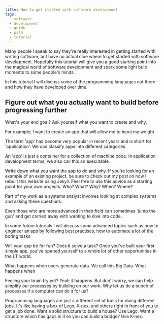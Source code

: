 ```yaml
---
title: How to get started with software development
tags:
  - software
  - development
  - guide
  - path
  - tutorial
---
```


Many people I speak to say they're really interested in getting started with writing software, but have no actual clue where to get started with software development. Hopefully this tutorial will give you a good starting point into the magical world of software development and spark some light bulb moments to some people's minds.

In this tutorial I will discuss some of the programming languages out there and how they have developed over time.

<!--more-->

## Figure out what you actually want to build before progressing further
What's your end goal?
Ask yourself what you want to create and why.

For example; I want to create an app that will allow me to input my weight 

The term 'app' has become very popular in recent years and is short for 'application'. We can classify apps into different categories.

An 'app' is just a container for a collection of machine code. In application development terms, we also call this an executable.

Write down what you want the app to do and why.
If you're looking for an example of an existing project, be sure to check out my post on how I rebuilt this website using Jekyll. Feel free to use this advice as a starting point for your own projects. 
Who? What? Why? When? Where?

Part of my work as a systems analyst involves looking at complex systems and asking these questions.

Even those who are more advanced in their field can sometimes 'jump the gun' and get carried away with wanting to dive into code.

In some future tutorials I will discuss some advanced topics such as how to engineer an app by following best practises, how to automate a lot of the boring tasks



Will your app be for fun? Does it solve a task?
Once you've built your first simple app, you've opened yourself to a whole lot of other opportunities in the I.T world. 

What happens when users generate data. We call this Big Data.
What happens when 

Feeling your brain fry yet? Yeah it happens. But don't worry, we can help simplify our processes by building on our work. Why let us do a bunch of processes if a computer can do it for us?

Programming languages are just a different set of tools for doing different jobs. It's like having a box of Lego, K-nex, and others right in front of you to get a job done. Want a solid structure to build a house? Use Lego. Want a structure which has gaps in it so you can build a bridge? Use K-nex.